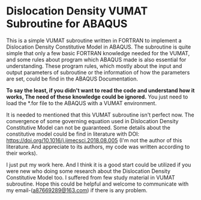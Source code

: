 # Dislocation Density VUMAT Subroutine for ABAQUS

This is a simple VUMAT subroutine written in FORTRAN to implement a Dislocation Density Constitutive Model in ABAQUS.
The subroutine is quite simple that only a few basic FORTRAN knowledge needed for the VUMAT, and some rules about program which ABAQUS made is also essential for understanding. These program rules, which mostly about the input and output parameters of subroutine or the information of how the parameters are set, could be find in the ABAQUS Documentation.

**To say the least, if you didn't want to read the code and understand how it works, The need of these knowledge could be ignored.** You just need to load the *.for file to the ABAQUS with a VUMAT environment.

It is needed to mentioned that this VUMAT subroutine isn't perfect now. The convergence of some governing equation used in Dislocation Density Constitutive Model can not be guaranteed. Some details about the constitutive model could be find in literature with DOI: https://doi.org/10.1016/j.ijmecsci.2018.08.005 (I'm not the author of this literature. And appreciate to its authors, my code was written according to their works).

I just put my work here. And I think it is a good start could be utilized if you were new who doing some research about the Dislocation Density Constitutive Model too. I suffered from few study material in VUMAT subroutine. Hope this could be helpful and welcome to communicate with my email-(a87669289@163.com) if there is any problem.
